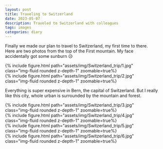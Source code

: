 ```yaml
---
layout: post
title: Traveling to Switzerland
date: 2023-05-07
description: Traveled to Switzerland with colleagues
tags: images
categories: diary
---
```


Finally we made our plan to travel to Switzerland, my first time to there. Here are two photos from the top of the First mountain. My face accidentally got some sunburn :disappointed_relieved:

<div class="row mt-3">
    <div class="col-sm mt-3 mt-md-0">
        {% include figure.html path="assets/img/Switzerland_trip/1.jpg" class="img-fluid rounded z-depth-1" zoomable=true%}
    </div>
    <div class="col-sm mt-3 mt-md-0">
        {% include figure.html path="assets/img/Switzerland_trip/2.jpg" class="img-fluid rounded z-depth-1" zoomable=true%}
    </div>
</div>

Everything is super expensive in Bern, the capital of Switzerland. But I really like this city, whole urban is surrounded by the mountain and forest.

<div class="row mt-3">
    <div class="col-sm mt-3 mt-md-0">
        {% include figure.html path="assets/img/Switzerland_trip/3.jpg" class="img-fluid rounded z-depth-1" zoomable=true%}
    </div>
    <div class="col-sm mt-3 mt-md-0">
        {% include figure.html path="assets/img/Switzerland_trip/4.jpg" class="img-fluid rounded z-depth-1" zoomable=true%}
    </div>
</div>

<div class="row mt-3">
    <div class="col-sm mt-3 mt-md-0">
        {% include figure.html path="assets/img/Switzerland_trip/5.jpg" class="img-fluid rounded z-depth-1" zoomable=true%}
    </div>
    <div class="col-sm mt-3 mt-md-0">
        {% include figure.html path="assets/img/Switzerland_trip/6.jpg" class="img-fluid rounded z-depth-1" zoomable=true%}
    </div>
</div>